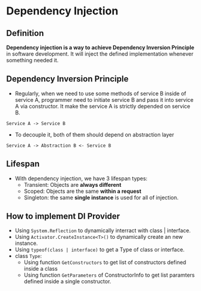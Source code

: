 # Dependency Injection

## Definition
**Dependency injection is a way to achieve Dependency Inversion Principle** in software development.
It will inject the defined implementation whenever something needed it.

## Dependency Inversion Principle

- Regularly, when we need to use some methods of service B inside of service A, programmer need to initiate
service B and pass it into service A via constructor. It make the service A is strictly depended on service B.
```
Service A -> Service B
```

- To decouple it, both of them should depend on abstraction layer
```
Service A -> Abstraction B <- Service B
```

## Lifespan

- With dependency injection, we have 3 lifespan types:
    - Transient: Objects are **always different**
    - Scoped: Objects are the same **within a request**
    - Singleton: the same **single instance** is used for all of injection.

## How to implement DI Provider
- Using `System.Reflection` to dynamically interract with class | interface.
- Using `Activator.CreateInstance<T>()` to dynamically create an new instance.
- Using `typeof(class | interface)` to get a Type of class or interface.
- class `Type`:
    - Using function `GetConstructors` to get list of constructors defined inside a class
    - Using function `GetParameters` of ConstructorInfo to get list paramters defined inside a single constructor.
